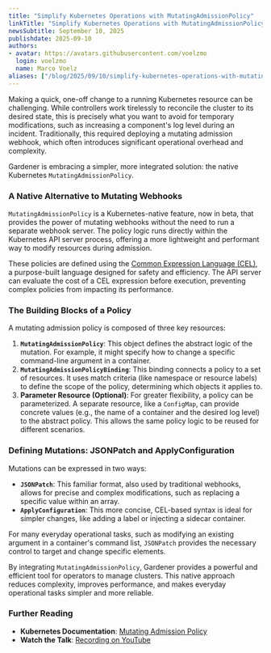 ```yaml
---
title: "Simplify Kubernetes Operations with MutatingAdmissionPolicy"
linkTitle: "Simplify Kubernetes Operations with MutatingAdmissionPolicy"
newsSubtitle: September 10, 2025
publishdate: 2025-09-10
authors:
- avatar: https://avatars.githubusercontent.com/voelzmo
  login: voelzmo
  name: Marco Voelz
aliases: ["/blog/2025/09/10/simplify-kubernetes-operations-with-mutatingadmissionpolicy"]
---
```


Making a quick, one-off change to a running Kubernetes resource can be challenging. While controllers work tirelessly to reconcile the cluster to its desired state, this is precisely what you want to avoid for temporary modifications, such as increasing a component's log level during an incident. Traditionally, this required deploying a mutating admission webhook, which often introduces significant operational overhead and complexity.

Gardener is embracing a simpler, more integrated solution: the native Kubernetes `MutatingAdmissionPolicy`.

### A Native Alternative to Mutating Webhooks

`MutatingAdmissionPolicy` is a Kubernetes-native feature, now in beta, that provides the power of mutating webhooks without the need to run a separate webhook server. The policy logic runs directly within the Kubernetes API server process, offering a more lightweight and performant way to modify resources during admission.

These policies are defined using the [Common Expression Language (CEL)](https://github.com/google/cel-spec), a purpose-built language designed for safety and efficiency. The API server can evaluate the cost of a CEL expression before execution, preventing complex policies from impacting its performance.

### The Building Blocks of a Policy

A mutating admission policy is composed of three key resources:

1.  **`MutatingAdmissionPolicy`**: This object defines the abstract logic of the mutation. For example, it might specify how to change a specific command-line argument in a container.
2.  **`MutatingAdmissionPolicyBinding`**: This binding connects a policy to a set of resources. It uses match criteria (like namespace or resource labels) to define the scope of the policy, determining which objects it applies to.
3.  **Parameter Resource (Optional)**: For greater flexibility, a policy can be parameterized. A separate resource, like a `ConfigMap`, can provide concrete values (e.g., the name of a container and the desired log level) to the abstract policy. This allows the same policy logic to be reused for different scenarios.

### Defining Mutations: JSONPatch and ApplyConfiguration

Mutations can be expressed in two ways:

*   **`JSONPatch`**: This familiar format, also used by traditional webhooks, allows for precise and complex modifications, such as replacing a specific value within an array.
*   **`ApplyConfiguration`**: This more concise, CEL-based syntax is ideal for simpler changes, like adding a label or injecting a sidecar container.

For many everyday operational tasks, such as modifying an existing argument in a container's command list, `JSONPatch` provides the necessary control to target and change specific elements.

By integrating `MutatingAdmissionPolicy`, Gardener provides a powerful and efficient tool for operators to manage clusters. This native approach reduces complexity, improves performance, and makes everyday operational tasks simpler and more reliable.

### Further Reading

*   **Kubernetes Documentation**: [Mutating Admission Policy](https://kubernetes.io/docs/reference/access-authn-authz/mutating-admission-policy/)
*   **Watch the Talk**: [Recording on YouTube](https://youtu.be/aUCxInp-yaA?t=1686)